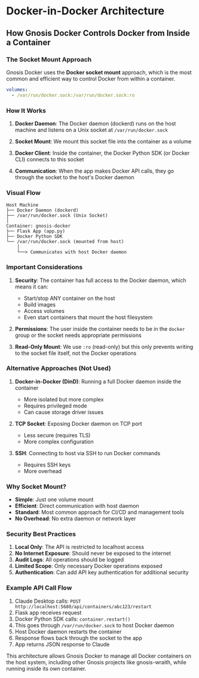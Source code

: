 # Docker-in-Docker Architecture

## How Gnosis Docker Controls Docker from Inside a Container

### The Socket Mount Approach

Gnosis Docker uses the **Docker socket mount** approach, which is the most common and efficient way to control Docker from within a container.

```yaml
volumes:
  - /var/run/docker.sock:/var/run/docker.sock:ro
```

### How It Works

1. **Docker Daemon**: The Docker daemon (dockerd) runs on the host machine and listens on a Unix socket at `/var/run/docker.sock`

2. **Socket Mount**: We mount this socket file into the container as a volume

3. **Docker Client**: Inside the container, the Docker Python SDK (or Docker CLI) connects to this socket

4. **Communication**: When the app makes Docker API calls, they go through the socket to the host's Docker daemon

### Visual Flow

```
Host Machine
├── Docker Daemon (dockerd)
├── /var/run/docker.sock (Unix Socket)
│
Container: gnosis-docker
├── Flask App (app.py)
├── Docker Python SDK
└── /var/run/docker.sock (mounted from host)
    │
    └──> Communicates with host Docker daemon
```

### Important Considerations

1. **Security**: The container has full access to the Docker daemon, which means it can:
   - Start/stop ANY container on the host
   - Build images
   - Access volumes
   - Even start containers that mount the host filesystem

2. **Permissions**: The user inside the container needs to be in the `docker` group or the socket needs appropriate permissions

3. **Read-Only Mount**: We use `:ro` (read-only) but this only prevents writing to the socket file itself, not the Docker operations

### Alternative Approaches (Not Used)

1. **Docker-in-Docker (DinD)**: Running a full Docker daemon inside the container
   - More isolated but more complex
   - Requires privileged mode
   - Can cause storage driver issues

2. **TCP Socket**: Exposing Docker daemon on TCP port
   - Less secure (requires TLS)
   - More complex configuration

3. **SSH**: Connecting to host via SSH to run Docker commands
   - Requires SSH keys
   - More overhead

### Why Socket Mount?

- **Simple**: Just one volume mount
- **Efficient**: Direct communication with host daemon
- **Standard**: Most common approach for CI/CD and management tools
- **No Overhead**: No extra daemon or network layer

### Security Best Practices

1. **Local Only**: The API is restricted to localhost access
2. **No Internet Exposure**: Should never be exposed to the internet
3. **Audit Logs**: All operations should be logged
4. **Limited Scope**: Only necessary Docker operations exposed
5. **Authentication**: Can add API key authentication for additional security

### Example API Call Flow

1. Claude Desktop calls: `POST http://localhost:5680/api/containers/abc123/restart`
2. Flask app receives request
3. Docker Python SDK calls: `container.restart()`
4. This goes through `/var/run/docker.sock` to host Docker daemon
5. Host Docker daemon restarts the container
6. Response flows back through the socket to the app
7. App returns JSON response to Claude

This architecture allows Gnosis Docker to manage all Docker containers on the host system, including other Gnosis projects like gnosis-wraith, while running inside its own container.
